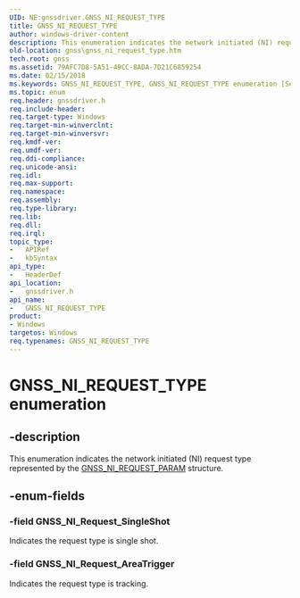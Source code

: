 ```yaml
---
UID: NE:gnssdriver.GNSS_NI_REQUEST_TYPE
title: GNSS_NI_REQUEST_TYPE
author: windows-driver-content
description: This enumeration indicates the network initiated (NI) request type represented by the GNSS_NI_REQUEST_PARAM structure.
old-location: gnss\gnss_ni_request_type.htm
tech.root: gnss
ms.assetid: 79AFC7D8-5A51-49CC-8ADA-7D21C6859254
ms.date: 02/15/2018
ms.keywords: GNSS_NI_REQUEST_TYPE, GNSS_NI_REQUEST_TYPE enumeration [Sensor Devices], GNSS_NI_Request_AreaTrigger, GNSS_NI_Request_SingleShot, gnss.gnss_ni_request_type, gnssdriver/GNSS_NI_REQUEST_TYPE, gnssdriver/GNSS_NI_Request_AreaTrigger, gnssdriver/GNSS_NI_Request_SingleShot
ms.topic: enum
req.header: gnssdriver.h
req.include-header: 
req.target-type: Windows
req.target-min-winverclnt: 
req.target-min-winversvr: 
req.kmdf-ver: 
req.umdf-ver: 
req.ddi-compliance: 
req.unicode-ansi: 
req.idl: 
req.max-support: 
req.namespace: 
req.assembly: 
req.type-library: 
req.lib: 
req.dll: 
req.irql: 
topic_type:
-	APIRef
-	kbSyntax
api_type:
-	HeaderDef
api_location:
-	gnssdriver.h
api_name:
-	GNSS_NI_REQUEST_TYPE
product:
- Windows
targetos: Windows
req.typenames: GNSS_NI_REQUEST_TYPE
---
```


# GNSS_NI_REQUEST_TYPE enumeration


## -description


This enumeration indicates the network initiated (NI) request type represented by the <a href="https://msdn.microsoft.com/library/windows/hardware/dn925191">GNSS_NI_REQUEST_PARAM</a> structure.


## -enum-fields




### -field GNSS_NI_Request_SingleShot

Indicates the request type is single shot.


### -field GNSS_NI_Request_AreaTrigger

Indicates the request type is tracking.

